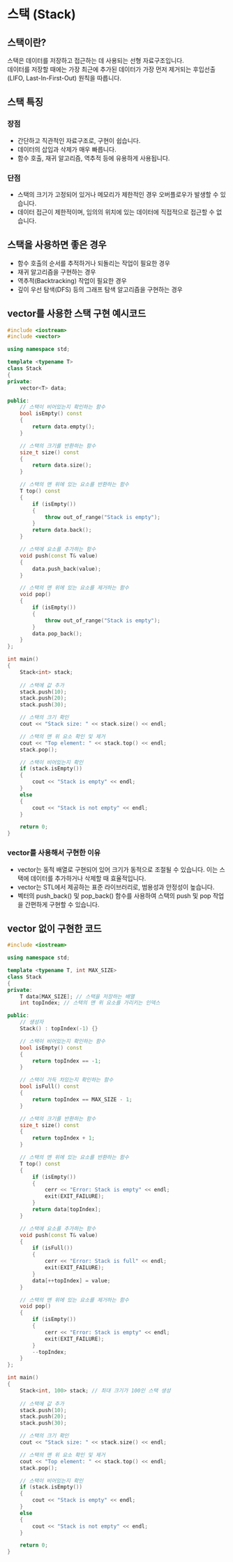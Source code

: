 # 스택 (Stack)

## 스택이란?
스택은 데이터를 저장하고 접근하는 데 사용되는 선형 자료구조입니다.    
데이터를 저장할 때에는 가장 최근에 추가된 데이터가 가장 먼저 제거되는 후입선출(LIFO, Last-In-First-Out) 원칙을 따릅니다.

## 스택 특징
 
 ### 장점
* 간단하고 직관적인 자료구조로, 구현이 쉽습니다.
* 데이터의 삽입과 삭제가 매우 빠릅니다.
* 함수 호출, 재귀 알고리즘, 역추적 등에 유용하게 사용됩니다.

 ### 단점
* 스택의 크기가 고정되어 있거나 메모리가 제한적인 경우 오버플로우가 발생할 수 있습니다.
* 데이터 접근이 제한적이며, 임의의 위치에 있는 데이터에 직접적으로 접근할 수 없습니다.
 
## 스택을 사용하면 좋은 경우
* 함수 호출의 순서를 추적하거나 되돌리는 작업이 필요한 경우
* 재귀 알고리즘을 구현하는 경우
* 역추적(Backtracking) 작업이 필요한 경우
* 깊이 우선 탐색(DFS) 등의 그래프 탐색 알고리즘을 구현하는 경우
 
## vector를 사용한 스택 구현 예시코드

```cpp
#include <iostream>
#include <vector>

using namespace std;

template <typename T>
class Stack 
{
private:
    vector<T> data;

public:
    // 스택이 비어있는지 확인하는 함수
    bool isEmpty() const
    {
        return data.empty();
    }

    // 스택의 크기를 반환하는 함수
    size_t size() const 
    {
        return data.size();
    }

    // 스택의 맨 위에 있는 요소를 반환하는 함수
    T top() const 
    {
        if (isEmpty()) 
        {
            throw out_of_range("Stack is empty");
        }
        return data.back();
    }

    // 스택에 요소를 추가하는 함수
    void push(const T& value) 
    {
        data.push_back(value);
    }

    // 스택의 맨 위에 있는 요소를 제거하는 함수
    void pop() 
    {
        if (isEmpty()) 
        {
            throw out_of_range("Stack is empty");
        }
        data.pop_back();
    }
};

int main() 
{
    Stack<int> stack;
    
    // 스택에 값 추가
    stack.push(10);
    stack.push(20);
    stack.push(30);

    // 스택의 크기 확인
    cout << "Stack size: " << stack.size() << endl;

    // 스택의 맨 위 요소 확인 및 제거
    cout << "Top element: " << stack.top() << endl;
    stack.pop();

    // 스택이 비어있는지 확인
    if (stack.isEmpty()) 
    {
        cout << "Stack is empty" << endl;
    } 
    else 
    {
        cout << "Stack is not empty" << endl;
    }

    return 0;
}
```
### vector를 사용해서 구현한 이유
* vector는 동적 배열로 구현되어 있어 크기가 동적으로 조절될 수 있습니다. 이는 스택에 데이터를 추가하거나 삭제할 때 효율적입니다.
* vector는 STL에서 제공하는 표준 라이브러리로, 범용성과 안정성이 높습니다.
* 벡터의 push_back() 및 pop_back() 함수를 사용하여 스택의 push 및 pop 작업을 간편하게 구현할 수 있습니다.

## vector 없이 구현한 코드

```cpp
#include <iostream>

using namespace std;

template <typename T, int MAX_SIZE>
class Stack 
{
private:
    T data[MAX_SIZE]; // 스택을 저장하는 배열
    int topIndex; // 스택의 맨 위 요소를 가리키는 인덱스

public:
    // 생성자
    Stack() : topIndex(-1) {}

    // 스택이 비어있는지 확인하는 함수
    bool isEmpty() const
    {
        return topIndex == -1;
    }

    // 스택이 가득 차있는지 확인하는 함수
    bool isFull() const
    {
        return topIndex == MAX_SIZE - 1;
    }

    // 스택의 크기를 반환하는 함수
    size_t size() const 
    {
        return topIndex + 1;
    }

    // 스택의 맨 위에 있는 요소를 반환하는 함수
    T top() const 
    {
        if (isEmpty()) 
        {
            cerr << "Error: Stack is empty" << endl;
            exit(EXIT_FAILURE);
        }
        return data[topIndex];
    }

    // 스택에 요소를 추가하는 함수
    void push(const T& value) 
    {
        if (isFull()) 
        {
            cerr << "Error: Stack is full" << endl;
            exit(EXIT_FAILURE);
        }
        data[++topIndex] = value;
    }

    // 스택의 맨 위에 있는 요소를 제거하는 함수
    void pop() 
    {
        if (isEmpty()) 
        {
            cerr << "Error: Stack is empty" << endl;
            exit(EXIT_FAILURE);
        }
        --topIndex;
    }
};

int main() 
{
    Stack<int, 100> stack; // 최대 크기가 100인 스택 생성
    
    // 스택에 값 추가
    stack.push(10);
    stack.push(20);
    stack.push(30);

    // 스택의 크기 확인
    cout << "Stack size: " << stack.size() << endl;

    // 스택의 맨 위 요소 확인 및 제거
    cout << "Top element: " << stack.top() << endl;
    stack.pop();

    // 스택이 비어있는지 확인
    if (stack.isEmpty()) 
    {
        cout << "Stack is empty" << endl;
    } 
    else 
    {
        cout << "Stack is not empty" << endl;
    }

    return 0;
}
```